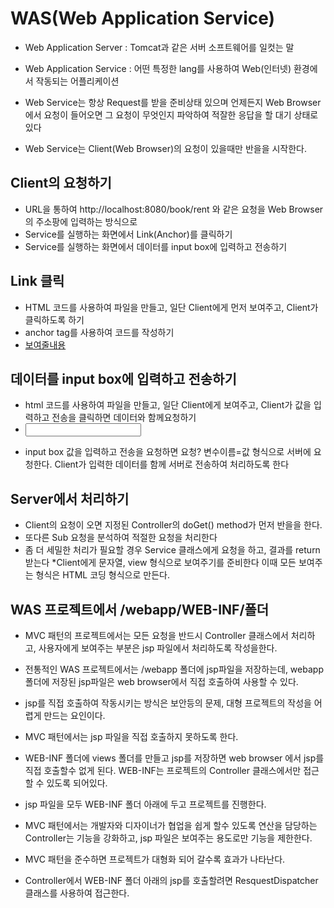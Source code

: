 # WAS(Web Application Service)
* Web Application Server : Tomcat과 같은 서버 
소프트웨어를 일컷는 말
*  Web Application Service : 어떤 특정한 lang를 사용하여
Web(인터넷) 환경에서 작동되는 어플리케이션

* Web Service는 항상 Request를 받을 준비상태 있으며 언제든지
Web Browser에서 요청이 들어오면 그 요청이 무엇인지 파악하여
적잘한 응답을 할 대기 상태로 있다
* Web Service는 Client(Web Browser)의 요청이 있을때만
반을을 시작한다.

## Client의 요청하기
* URL을 통하여 http://localhost:8080/book/rent 와 같은 요청을
Web Browser의 주소팡에 입력하는 방식으로
* Service를 실행하는 화면에서 Link(Anchor)를 클릭하기
* Service를 실행하는 화면에서 데이터를 input box에 
입력하고 전송하기

## Link 클릭
* HTML 코드를 사용하여 파일을 만들고, 일단 Client에게 
먼저 보여주고, Client가 클릭하도록 하기
* anchor tag를 사용하여 코드를 작성하기
* <a href="요청">보여줄내용<a/>

## 데이터를 input box에 입력하고 전송하기
* html 코드를 사용하여 파일을 만들고, 일단 Client에게
보여주고, Client가 값을 입력하고 전송을 클릭하면 데이터와
함께요청하기
* <form action="요청"><input name="변수이름"/></form>
* input box 값을 입력하고 전송을 요청하면
요청? 변수이름=값 형식으로 서버에 요청한다. Client가
입력한 데이터를 함께 서버로 전송하여 처리하도록 한다

## Server에서 처리하기
* Client의 요청이 오면 지정된 Controller의 doGet()
method가 먼저 반을을 한다.
* 또다른 Sub 요청을 분석하여 적절한 요청을 처리한다
* 좀 더 세밀한 처리가 필요할 경우 Service 클래스에게 요청을 하고,
결과를 return 받는다
*Client에게 문자열, view 형식으로 보여주기를 준비한다
이때 모든 보여주는 형식은 HTML 코딩 형식으로 만든다.

## WAS 프로젝트에서 /webapp/WEB-INF/폴더
* MVC 패턴의 프로젝트에서는 모든 요청을 반드시 Controller 클래스에서
처리하고, 사용자에게 보여주는 부분은 jsp 파일에서 처리하도록
작성을한다. 
* 전통적인 WAS 프로젝트에서는 /webapp 폴더에 jsp파일을 저장하는데,
webapp 폴더에 저장된 jsp파일은 web browser에서 직접 호출하여 사용할
 수 있다.
* jsp를 직접 호출하여 작동시키는 방식은 보안등의 문제, 대형 프로젝트의
작성을 어렵게 만드는 요인이다.
* MVC 패턴에서는 jsp 파일을 직접 호출하지 못하도록 한다.
* WEB-INF 폴더에 views 폴더를 만들고 jsp를 저장하면 web browser 에서 
jsp를 직접 호출할수 없게 된다. WEB-INF는 프로젝트의 Controller
클래스에서만 접근할 수 있도록 되어있다.

* jsp 파일을 모두 WEB-INF 폴더 아래에 두고 프로젝트를 진행한다.
* MVC 패턴에서는 개발자와 디자이너가 협업을 쉽게 할수 있도록 연산을 담당하는 Controller는 기능을 강화하고, jsp 파일은 보여주는 용도로만
기능을 제한한다.

* MVC 패턴을 준수하면 프로젝트가 대형화 되어 갈수록 효과가 나타난다.

* Controller에서 WEB-INF 폴더 아래의 jsp를 호출할려면
ResquestDispatcher 클래스를 사용하여 접근한다.
